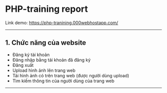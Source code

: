 # PHP-training report
Link demo: https://php-tranining.000webhostapp.com/

-----------
## 1. Chức năng của website
* Đăng ký tài khoản
* Đăng nhập bằng tải khoản đã đăng ký
* Đăng xuất
* Upload hình ảnh lên trang web
* Tải hình ảnh có trên trang web (được người dùng upload)
* Tìm kiếm thông tin của người dùng của trang web

-----------
